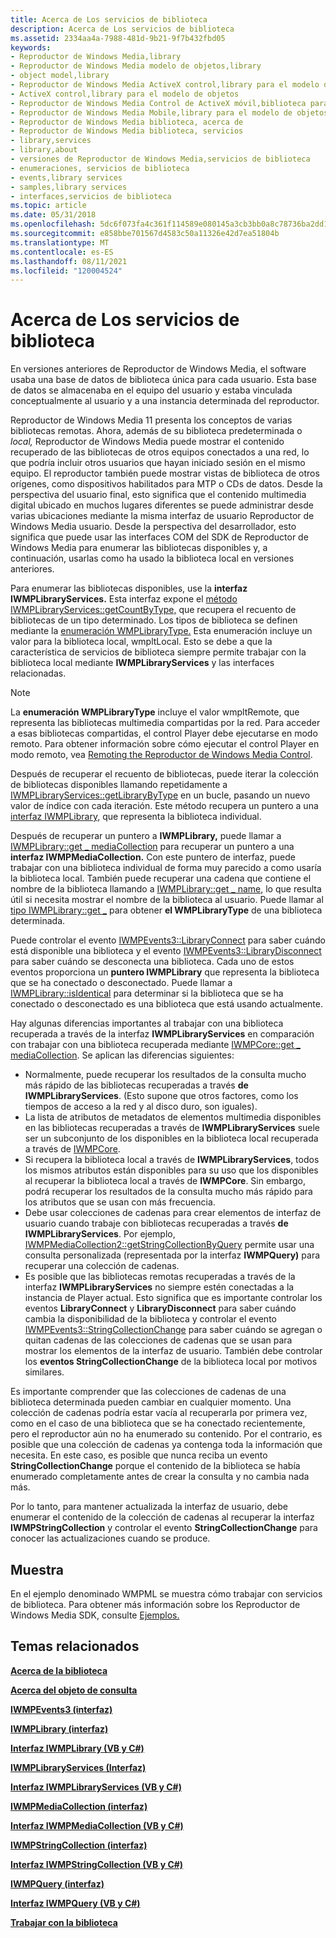 ```yaml
---
title: Acerca de Los servicios de biblioteca
description: Acerca de Los servicios de biblioteca
ms.assetid: 2334aa4a-7988-481d-9b21-9f7b432fbd05
keywords:
- Reproductor de Windows Media,library
- Reproductor de Windows Media modelo de objetos,library
- object model,library
- Reproductor de Windows Media ActiveX control,library para el modelo de objetos
- ActiveX control,library para el modelo de objetos
- Reproductor de Windows Media Control de ActiveX móvil,biblioteca para el modelo de objetos
- Reproductor de Windows Media Mobile,library para el modelo de objetos
- Reproductor de Windows Media biblioteca, acerca de
- Reproductor de Windows Media biblioteca, servicios
- library,services
- library,about
- versiones de Reproductor de Windows Media,servicios de biblioteca
- enumeraciones, servicios de biblioteca
- events,library services
- samples,library services
- interfaces,servicios de biblioteca
ms.topic: article
ms.date: 05/31/2018
ms.openlocfilehash: 5dc6f073fa4c361f114589e080145a3cb3bb0a8c78736ba2dd1464332a7f7adc
ms.sourcegitcommit: e858bbe701567d4583c50a11326e42d7ea51804b
ms.translationtype: MT
ms.contentlocale: es-ES
ms.lasthandoff: 08/11/2021
ms.locfileid: "120004524"
---
```

# <a name="about-library-services"></a>Acerca de Los servicios de biblioteca

En versiones anteriores de Reproductor de Windows Media, el software usaba una base de datos de biblioteca única para cada usuario. Esta base de datos se almacenaba en el equipo del usuario y estaba vinculada conceptualmente al usuario y a una instancia determinada del reproductor.

Reproductor de Windows Media 11 presenta los conceptos de varias bibliotecas remotas. Ahora, además de su biblioteca predeterminada o *local,* Reproductor de Windows Media puede mostrar el contenido recuperado de las bibliotecas de otros equipos conectados a una red, lo que podría incluir otros usuarios que hayan iniciado sesión en el mismo equipo. El reproductor también puede mostrar vistas de biblioteca de otros orígenes, como dispositivos habilitados para MTP o CDs de datos. Desde la perspectiva del usuario final, esto significa que el contenido multimedia digital ubicado en muchos lugares diferentes se puede administrar desde varias ubicaciones mediante la misma interfaz de usuario Reproductor de Windows Media usuario. Desde la perspectiva del desarrollador, esto significa que puede usar las interfaces COM del SDK de Reproductor de Windows Media para enumerar las bibliotecas disponibles y, a continuación, usarlas como ha usado la biblioteca local en versiones anteriores.

Para enumerar las bibliotecas disponibles, use la **interfaz IWMPLibraryServices.** Esta interfaz expone el [método IWMPLibraryServices::getCountByType,](/previous-versions/windows/desktop/api/wmp/nf-wmp-iwmplibraryservices-getcountbytype) que recupera el recuento de bibliotecas de un tipo determinado. Los tipos de biblioteca se definen mediante la [enumeración WMPLibraryType.](/previous-versions/windows/desktop/api/wmp/ne-wmp-wmplibrarytype) Esta enumeración incluye un valor para la biblioteca local, wmpltLocal. Esto se debe a que la característica de servicios de biblioteca siempre permite trabajar con la biblioteca local mediante **IWMPLibraryServices** y las interfaces relacionadas.

> [!Note]  
> La **enumeración WMPLibraryType** incluye el valor wmpltRemote, que representa las bibliotecas multimedia compartidas por la red. Para acceder a esas bibliotecas compartidas, el control Player debe ejecutarse en modo remoto. Para obtener información sobre cómo ejecutar el control Player en modo remoto, vea [Remoting the Reproductor de Windows Media Control](remoting-the-windows-media-player-control.md).

 

Después de recuperar el recuento de bibliotecas, puede iterar la colección de bibliotecas disponibles llamando repetidamente a [IWMPLibraryServices::getLibraryByType](/previous-versions/windows/desktop/api/wmp/nf-wmp-iwmplibraryservices-getlibrarybytype) en un bucle, pasando un nuevo valor de índice con cada iteración. Este método recupera un puntero a una [interfaz IWMPLibrary,](/previous-versions/windows/desktop/api/wmp/nn-wmp-iwmplibrary) que representa la biblioteca individual.

Después de recuperar un puntero a **IWMPLibrary,** puede llamar a [IWMPLibrary::get \_ mediaCollection](/previous-versions/windows/desktop/api/wmp/nf-wmp-iwmplibrary-get_mediacollection) para recuperar un puntero a una **interfaz IWMPMediaCollection.** Con este puntero de interfaz, puede trabajar con una biblioteca individual de forma muy parecido a como usaría la biblioteca local. También puede recuperar una cadena que contiene el nombre de la biblioteca llamando a [IWMPLibrary::get \_ name](/previous-versions/windows/desktop/api/wmp/nf-wmp-iwmplibrary-get_name), lo que resulta útil si necesita mostrar el nombre de la biblioteca al usuario. Puede llamar al [tipo IWMPLibrary::get \_](/previous-versions/windows/desktop/api/wmp/nf-wmp-iwmplibrary-get_type) para obtener **el WMPLibraryType** de una biblioteca determinada.

Puede controlar el evento [IWMPEvents3::LibraryConnect](/previous-versions/windows/desktop/api/wmp/nf-wmp-iwmpevents3-libraryconnect) para saber cuándo está disponible una biblioteca y el evento [IWMPEvents3::LibraryDisconnect](/previous-versions/windows/desktop/api/wmp/nf-wmp-iwmpevents3-librarydisconnect) para saber cuándo se desconecta una biblioteca. Cada uno de estos eventos proporciona un **puntero IWMPLibrary** que representa la biblioteca que se ha conectado o desconectado. Puede llamar a [IWMPLibrary::isIdentical](/previous-versions/windows/desktop/api/wmp/nf-wmp-iwmplibrary-isidentical) para determinar si la biblioteca que se ha conectado o desconectado es una biblioteca que está usando actualmente.

Hay algunas diferencias importantes al trabajar con una biblioteca recuperada a través de la interfaz **IWMPLibraryServices** en comparación con trabajar con una biblioteca recuperada mediante [IWMPCore::get \_ mediaCollection](/previous-versions/windows/desktop/api/wmp/nf-wmp-iwmpcore-get_mediacollection). Se aplican las diferencias siguientes:

-   Normalmente, puede recuperar los resultados de la consulta mucho más rápido de las bibliotecas recuperadas a través **de IWMPLibraryServices**. (Esto supone que otros factores, como los tiempos de acceso a la red y al disco duro, son iguales).
-   La lista de atributos de metadatos de elementos multimedia disponibles en las bibliotecas recuperadas a través de **IWMPLibraryServices** suele ser un subconjunto de los disponibles en la biblioteca local recuperada a través de [IWMPCore](/previous-versions/windows/desktop/api/wmp/nn-wmp-iwmpcore).
-   Si recupera la biblioteca local a través de **IWMPLibraryServices**, todos los mismos atributos están disponibles para su uso que los disponibles al recuperar la biblioteca local a través de **IWMPCore**. Sin embargo, podrá recuperar los resultados de la consulta mucho más rápido para los atributos que se usan con más frecuencia.
-   Debe usar colecciones de cadenas para crear elementos de interfaz de usuario cuando trabaje con bibliotecas recuperadas a través **de IWMPLibraryServices**. Por ejemplo, [IWMPMediaCollection2::getStringCollectionByQuery](/previous-versions/windows/desktop/api/wmp/nf-wmp-iwmpmediacollection2-getstringcollectionbyquery) permite usar una consulta personalizada (representada por la interfaz **IWMPQuery)** para recuperar una colección de cadenas.
-   Es posible que las bibliotecas remotas recuperadas a través de la interfaz **IWMPLibraryServices** no siempre estén conectadas a la instancia de Player actual. Esto significa que es importante controlar los eventos **LibraryConnect** y **LibraryDisconnect** para saber cuándo cambia la disponibilidad de la biblioteca y controlar el evento [IWMPEvents3::StringCollectionChange](/previous-versions/windows/desktop/api/wmp/nf-wmp-iwmpevents3-stringcollectionchange) para saber cuándo se agregan o quitan cadenas de las colecciones de cadenas que se usan para mostrar los elementos de la interfaz de usuario. También debe controlar los **eventos StringCollectionChange** de la biblioteca local por motivos similares.

Es importante comprender que las colecciones de cadenas de una biblioteca determinada pueden cambiar en cualquier momento. Una colección de cadenas podría estar vacía al recuperarla por primera vez, como en el caso de una biblioteca que se ha conectado recientemente, pero el reproductor aún no ha enumerado su contenido. Por el contrario, es posible que una colección de cadenas ya contenga toda la información que necesita. En este caso, es posible que nunca reciba un evento **StringCollectionChange** porque el contenido de la biblioteca se había enumerado completamente antes de crear la consulta y no cambia nada más.

Por lo tanto, para mantener actualizada la interfaz de usuario, debe enumerar el contenido de la colección de cadenas al recuperar la interfaz **IWMPStringCollection** y controlar el evento **StringCollectionChange** para conocer las actualizaciones cuando se produce.

## <a name="sample"></a>Muestra

En el ejemplo denominado WMPML se muestra cómo trabajar con servicios de biblioteca. Para obtener más información sobre los Reproductor de Windows Media SDK, consulte [Ejemplos.](samples.md)

## <a name="related-topics"></a>Temas relacionados

<dl> <dt>

[**Acerca de la biblioteca**](about-the-library.md)
</dt> <dt>

[**Acerca del objeto de consulta**](about-the-query-object.md)
</dt> <dt>

[**IWMPEvents3 (interfaz)**](/previous-versions/windows/desktop/api/wmp/nn-wmp-iwmpevents3)
</dt> <dt>

[**IWMPLibrary (interfaz)**](/previous-versions/windows/desktop/api/wmp/nn-wmp-iwmplibrary)
</dt> <dt>

[**Interfaz IWMPLibrary (VB y C#)**](iwmplibrary--vb-and-c.md)
</dt> <dt>

[**IWMPLibraryServices (Interfaz)**](/previous-versions/windows/desktop/api/wmp/nn-wmp-iwmplibraryservices)
</dt> <dt>

[**Interfaz IWMPLibraryServices (VB y C#)**](iwmplibraryservices--vb-and-c.md)
</dt> <dt>

[**IWMPMediaCollection (interfaz)**](/previous-versions/windows/desktop/api/wmp/nn-wmp-iwmpmediacollection)
</dt> <dt>

[**Interfaz IWMPMediaCollection (VB y C#)**](iwmpmediacollection--vb-and-c.md)
</dt> <dt>

[**IWMPStringCollection (interfaz)**](/previous-versions/windows/desktop/api/wmp/nn-wmp-iwmpstringcollection)
</dt> <dt>

[**Interfaz IWMPStringCollection (VB y C#)**](iwmpstringcollection--vb-and-c.md)
</dt> <dt>

[**IWMPQuery (interfaz)**](/previous-versions/windows/desktop/api/wmp/nn-wmp-iwmpquery)
</dt> <dt>

[**Interfaz IWMPQuery (VB y C#)**](iwmpquery--vb-and-c.md)
</dt> <dt>

[**Trabajar con la biblioteca**](working-with-the-library.md)
</dt> </dl>

 

 




